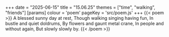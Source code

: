 +++
date = "2025-06-15"
title = "15.06.25"
themes = ["time", "walking", "friends"]
[params]
  colour = 'poem'
  pageKey = 'src/poem.js'
+++
{{< poem >}}
A blessed sunny day at rest,
Though walking singing having fun,
In bustle and quiet doldrums,
By flowers and gaunt metal crane,
In people and without again,
But slowly slowly by.
{{< /poem >}}